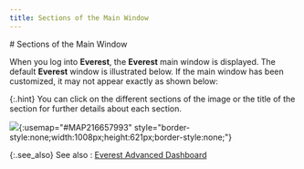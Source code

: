 ```yaml
---
title: Sections of the Main Window
---
```

<map name="MAP216657993">
<area shape="rect" coords="300, 141, 1007, 594" href="{{site.wwe_baseurl}}/everest-client/main-window/the_everest_desktop.html">

<area shape="rect" coords="197, 138, 295, 589" href="{{site.wwe_baseurl}}/everest-client/main-window/left_panel_everest_main_window.html">

<area shape="rect" coords="197, 593, 1011, 616" href="{{site.wwe_baseurl}}/everest-client/main-window/status_bar.html">

<area shape="rect" coords="168, 88, 1007, 138" href="{{site.wwe_baseurl}}/everest-client/main-window/tool_bars.html">

<area shape="rect" coords="170, 65, 1004, 88" href="{{site.wwe_baseurl}}/everest-client/main-window/main_menu_bar.html">

<area shape="rect" coords="171, 47, 1008, 66" href="{{site.wwe_baseurl}}/everest-client/main-window/title_bar.html">

<area shape="rect" coords="81, 40, 166, 66" href="{{site.wwe_baseurl}}/everest-client/main-window/title_bar.html">

<area shape="rect" coords="54, 65, 164, 93" href="{{site.wwe_baseurl}}/everest-client/main-window/main_menu_bar.html">

<area shape="rect" coords="85, 101, 165, 125" href="{{site.wwe_baseurl}}/everest-client/main-window/tool_bars.html">

<area shape="rect" coords="48, 317, 162, 344" href="{{site.wwe_baseurl}}/everest-client/main-window/left_panel_everest_main_window.html">

<area shape="rect" coords="68, 448, 166, 492" href="{{site.wwe_baseurl}}/everest-client/main-window/the_everest_desktop.html">

<area shape="rect" coords="59, 586, 168, 614" href="{{site.wwe_baseurl}}/everest-client/main-window/status_bar.html">
</map>
# Sections of the Main Window


When you log into **Everest**, the  **Everest** main window is displayed.  The default **Everest** window is  illustrated below. If the main window has been customized, it may not  appear exactly as shown below:


{:.hint}
You can click on the different sections of  the image or the title of the section for further details about each section.


![]({{site.wwe_baseurl}}/img/everest_desktop_shg.gif){:usemap="#MAP216657993" style="border-style:none;width:1008px;height:621px;border-style:none;"}


{:.see_also}
See also
: [Everest  Advanced Dashboard]({{site.wwe_baseurl}}/everest-client/main-window/everest_advanced_dashboard_working_with_everest.html)
